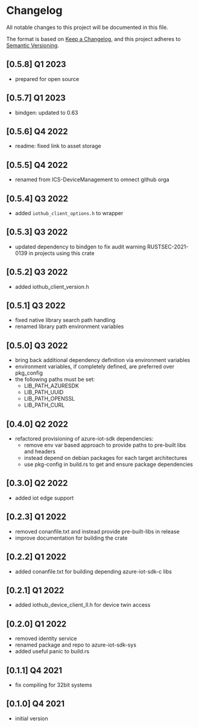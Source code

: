 # Changelog

All notable changes to this project will be documented in this file.

The format is based on [Keep a Changelog](https://keepachangelog.com/en/1.0.0/),
and this project adheres to [Semantic Versioning](https://semver.org/spec/v2.0.0.html).

## [0.5.8] Q1 2023
- prepared for open source

## [0.5.7] Q1 2023
- bindgen: updated to 0.63

## [0.5.6] Q4 2022
- readme: fixed link to asset storage

## [0.5.5] Q4 2022
- renamed from ICS-DeviceManagement to omnect github orga

## [0.5.4] Q3 2022
- added `iothub_client_options.h` to wrapper

## [0.5.3] Q3 2022
- updated dependency to bindgen to fix audit warning RUSTSEC-2021-0139 in projects using this crate

## [0.5.2] Q3 2022
- added iothub_client_version.h

## [0.5.1] Q3 2022
- fixed native library search path handling
- renamed library path environment variables

## [0.5.0] Q3 2022
 - bring back additional dependency definition via environment variables
 - environment variables, if completely defined, are preferred over pkg_config
 - the following paths must be set:
   - LIB_PATH_AZURESDK
   - LIB_PATH_UUID
   - LIB_PATH_OPENSSL
   - LIB_PATH_CURL

## [0.4.0] Q2 2022
 - refactored provisioning of azure-iot-sdk dependencies:
   - remove env var based approach to provide paths to pre-built libs and headers
   - instead depend on debian packages for each target architectures
   - use pkg-config in build.rs to get and ensure package dependencies

## [0.3.0] Q2 2022
 - added iot edge support

## [0.2.3] Q1 2022
 - removed conanfile.txt and instead provide pre-built-libs in release
 - improve documentation for building the crate

## [0.2.2] Q1 2022
 - added conanfile.txt for building depending azure-iot-sdk-c libs

## [0.2.1] Q1 2022
 - added iothub_device_client_ll.h for device twin access

## [0.2.0] Q1 2022
 - removed identity service
 - renamed package and repo to azure-iot-sdk-sys
 - added useful panic to build.rs

## [0.1.1] Q4 2021
 - fix compiling for 32bit systems

## [0.1.0] Q4 2021
 - initial version
